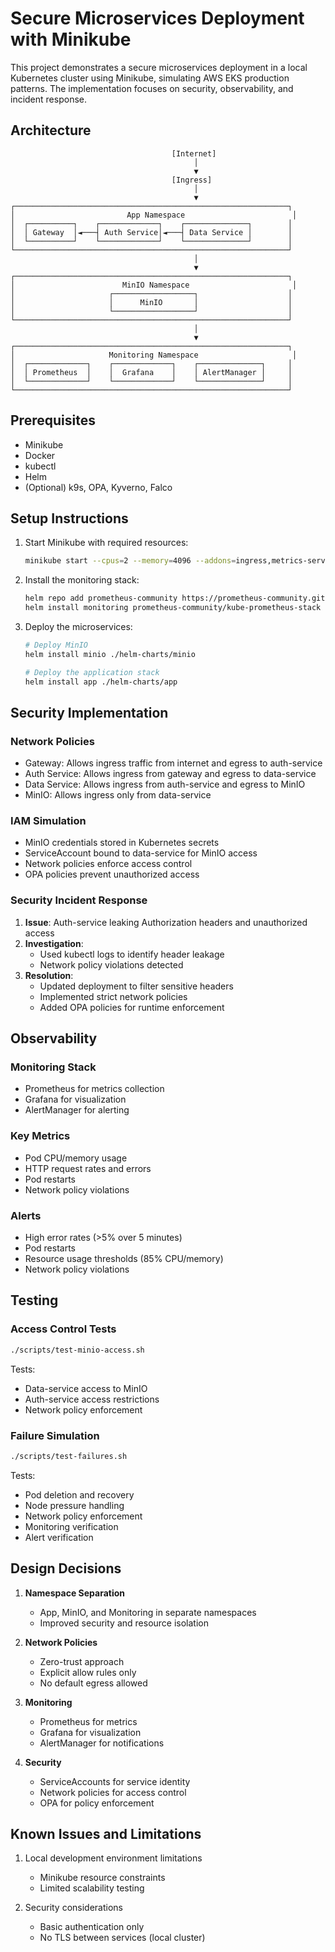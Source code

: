 # Secure Microservices Deployment with Minikube

This project demonstrates a secure microservices deployment in a local Kubernetes cluster using Minikube, simulating AWS EKS production patterns. The implementation focuses on security, observability, and incident response.

## Architecture

```
                                    [Internet]
                                         │
                                         ▼
                                    [Ingress]
                                         │
                                         ▼
┌─────────────────────────────────────────────────────────────┐
│                         App Namespace                        │
│  ┌──────────┐    ┌─────────────┐    ┌──────────────┐        │
│  │ Gateway  │◄───┤ Auth Service│◄───┤ Data Service │        │
│  └──────────┘    └─────────────┘    └──────────────┘        │
└─────────────────────────────────────────────────────────────┘
                                         │
                                         ▼
┌─────────────────────────────────────────────────────────────┐
│                        MinIO Namespace                       │
│                     ┌──────────────────┐                    │
│                     │      MinIO       │                    │
│                     └──────────────────┘                    │
└─────────────────────────────────────────────────────────────┘
                                         │
                                         ▼
┌─────────────────────────────────────────────────────────────┐
│                     Monitoring Namespace                     │
│  ┌─────────────┐    ┌─────────────┐    ┌──────────────┐     │
│  │ Prometheus  │    │  Grafana    │    │ AlertManager │     │
│  └─────────────┘    └─────────────┘    └──────────────┘     │
└─────────────────────────────────────────────────────────────┘
```

## Prerequisites

- Minikube
- Docker
- kubectl
- Helm
- (Optional) k9s, OPA, Kyverno, Falco

## Setup Instructions

1. Start Minikube with required resources:
   ```bash
   minikube start --cpus=2 --memory=4096 --addons=ingress,metrics-server
   ```

2. Install the monitoring stack:
   ```bash
   helm repo add prometheus-community https://prometheus-community.github.io/helm-charts
   helm install monitoring prometheus-community/kube-prometheus-stack
   ```

3. Deploy the microservices:
   ```bash
   # Deploy MinIO
   helm install minio ./helm-charts/minio
   
   # Deploy the application stack
   helm install app ./helm-charts/app
   ```

## Security Implementation

### Network Policies
- Gateway: Allows ingress traffic from internet and egress to auth-service
- Auth Service: Allows ingress from gateway and egress to data-service
- Data Service: Allows ingress from auth-service and egress to MinIO
- MinIO: Allows ingress only from data-service

### IAM Simulation
- MinIO credentials stored in Kubernetes secrets
- ServiceAccount bound to data-service for MinIO access
- Network policies enforce access control
- OPA policies prevent unauthorized access

### Security Incident Response
1. **Issue**: Auth-service leaking Authorization headers and unauthorized access
2. **Investigation**: 
   - Used kubectl logs to identify header leakage
   - Network policy violations detected
3. **Resolution**:
   - Updated deployment to filter sensitive headers
   - Implemented strict network policies
   - Added OPA policies for runtime enforcement

## Observability

### Monitoring Stack
- Prometheus for metrics collection
- Grafana for visualization
- AlertManager for alerting

### Key Metrics
- Pod CPU/memory usage
- HTTP request rates and errors
- Pod restarts
- Network policy violations

### Alerts
- High error rates (>5% over 5 minutes)
- Pod restarts
- Resource usage thresholds (85% CPU/memory)
- Network policy violations

## Testing

### Access Control Tests
```bash
./scripts/test-minio-access.sh
```
Tests:
- Data-service access to MinIO
- Auth-service access restrictions
- Network policy enforcement

### Failure Simulation
```bash
./scripts/test-failures.sh
```
Tests:
- Pod deletion and recovery
- Node pressure handling
- Network policy enforcement
- Monitoring verification
- Alert verification

## Design Decisions

1. **Namespace Separation**
   - App, MinIO, and Monitoring in separate namespaces
   - Improved security and resource isolation

2. **Network Policies**
   - Zero-trust approach
   - Explicit allow rules only
   - No default egress allowed

3. **Monitoring**
   - Prometheus for metrics
   - Grafana for visualization
   - AlertManager for notifications

4. **Security**
   - ServiceAccounts for service identity
   - Network policies for access control
   - OPA for policy enforcement

## Known Issues and Limitations

1. Local development environment limitations
   - Minikube resource constraints
   - Limited scalability testing

2. Security considerations
   - Basic authentication only
   - No TLS between services (local cluster)

